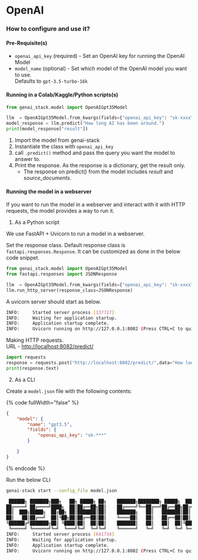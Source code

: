 # OpenAI

### How to configure and use it?

#### Pre-Requisite(s)

* `openai_api_key` (required) - Set an OpenAI key for running the OpenAI Model
* `model_name` (optional) - Set which model of the OpenAI model you want to use. \
  Defaults to `gpt-3.5-turbo-16k`&#x20;

#### Running in a Colab/Kaggle/Python scripts(s)

```python
from genai_stack.model import OpenAIGpt35Model

llm  = OpenAIGpt35Model.from_kwargs(fields={"openai_api_key": "sk-xxxx"})  # Update with your OpenAI Key
model_response = llm.predict("How long AI has been around.")
print(model_response["result"])
```

1. Import the model from genai-stack
2. Instantiate the class with `openai_api_key`
3. call `.predict()` method and pass the query you want the model to answer to.
4. Print the response. As the response is a dictionary, get the result only.
   * The response on predict() from the model includes _result_ and _source\_documents_.

#### Running the model in a webserver

If you want to run the model in a webserver and interact with it with HTTP requests, the model provides a way to run it.

1. As a Python script

We use FastAPI + Uvicorn to run a model in a webserver.

Set the response class. Default response class is `fastapi.responses.Response`. It can be customized as done in the below code snippet.

```python
from genai_stack.model import OpenAIGpt35Model
from fastapi.responses import JSONResponse

llm  = OpenAIGpt35Model.from_kwargs(fields={"openai_api_key": "sk-xxxx"})
llm.run_http_server(response_class=JSONResponse)
```

A uvicorn server should start as below.

```bash
INFO:     Started server process [137717]
INFO:     Waiting for application startup.
INFO:     Application startup complete.
INFO:     Uvicorn running on http://127.0.0.1:8082 (Press CTRL+C to quit)
```

Making HTTP requests. \
URL - [http://localhost:8082/predict/](http://localhost:8082/predict/)

```python
import requests
response = requests.post("http://localhost:8082/predict/",data="How long AI has been around.")
print(response.text)
```

2. As a CLI

Create a `model.json` file with the following contents:

{% code fullWidth="false" %}
```json
{
    "model": {       
        "name": "gpt3.5",
        "fields": {
            "openai_api_key": "sk-***"
        }

    }
}
```
{% endcode %}

Run the below CLI&#x20;

```bash
genai-stack start --config_file model.json
```

```bash
 ██████╗ ███████╗███╗   ██╗ █████╗ ██╗    ███████╗████████╗ █████╗  ██████╗██╗  ██╗    
██╔════╝ ██╔════╝████╗  ██║██╔══██╗██║    ██╔════╝╚══██╔══╝██╔══██╗██╔════╝██║ ██╔╝    
██║  ███╗█████╗  ██╔██╗ ██║███████║██║    ███████╗   ██║   ███████║██║     █████╔╝     
██║   ██║██╔══╝  ██║╚██╗██║██╔══██║██║    ╚════██║   ██║   ██╔══██║██║     ██╔═██╗     
╚██████╔╝███████╗██║ ╚████║██║  ██║██║    ███████║   ██║   ██║  ██║╚██████╗██║  ██╗    
 ╚═════╝ ╚══════╝╚═╝  ╚═══╝╚═╝  ╚═╝╚═╝    ╚══════╝   ╚═╝   ╚═╝  ╚═╝ ╚═════╝╚═╝  ╚═╝
INFO:     Started server process [641734]
INFO:     Waiting for application startup.
INFO:     Application startup complete.
INFO:     Uvicorn running on http://127.0.0.1:8082 (Press CTRL+C to quit)
```
